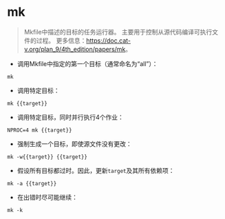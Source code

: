 # mk

> Mkfile中描述的目标的任务运行器。
> 主要用于控制从源代码编译可执行文件的过程。
> 更多信息：<https://doc.cat-v.org/plan_9/4th_edition/papers/mk>。

- 调用Mkfile中指定的第一个目标（通常命名为“all”）：

`mk`

- 调用特定目标：

`mk {{target}}`

- 调用特定目标，同时并行执行4个作业：

`NPROC=4 mk {{target}}`

- 强制生成一个目标，即使源文件没有更改：

`mk -w{{target}} {{target}}`

- 假设所有目标都过时。因此，更新`target`及其所有依赖项：

`mk -a {{target}}`

- 在出错时尽可能继续：

`mk -k`